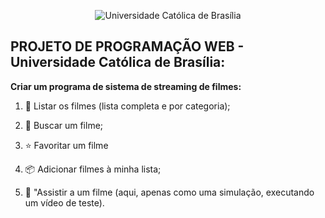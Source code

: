 <p align="center">
  <img src="assets/" alt="Universidade Católica de Brasília">
</p>

## PROJETO DE PROGRAMAÇÃO WEB - Universidade Católica de Brasília:

**Criar um programa de sistema de streaming de filmes:**

1. 🤖 Listar os filmes (lista completa e por categoria);

2. 🔭 Buscar um filme;

3. ⭐ Favoritar um filme

4. 📦 Adicionar filmes à minha lista;

5. 🎥 "Assistir a um filme (aqui, apenas como uma simulação, executando um vídeo de teste).


